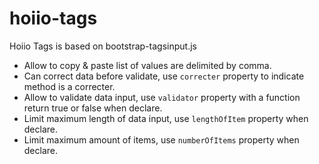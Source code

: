 hoiio-tags
==========

Hoiio Tags is based on bootstrap-tagsinput.js

- Allow to copy & paste list of values are delimited by comma.
- Can correct data before validate, use `correcter` property to indicate method is a correcter.
- Allow to validate data input, use `validator` property with a function return true or false when declare.
- Limit maximum length of data input, use `lengthOfItem` property when declare.
- Limit maximum amount of items, use `numberOfItems` property when declare.

